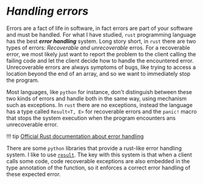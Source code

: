 # *Handling errors*

Errors are a fact of life in software, in fact errors are part of your software and must be handled. For what I have studied, `rust` programming language has the best ***error handling*** system. Long story short, in `rust` there are two types of errors: *Recoverable and unrecoverable* erros. For a recoverable error, we most likely just want to report the problem to the client calling the failing code and let the client decide how to handle the encountered error. Unrecoverable errors are always symptoms of bugs, like trying to access a location beyond the end of an array, and so we want to immediately stop the program.

Most languages, like `python` for instance, don't distinguish between these two kinds of errors and handle both in the same way, using mechanism such as exceptions. In `rust` there are no exceptions, instead the language has a type called `Result<T, E>` for recoverable errors and the `panic!` macro that stops the system execution when the program encounters ans unrecoverable error.

!!! tip
    [Official Rust documentation about error handling](https://doc.rust-lang.org/book/ch09-00-error-handling.html)

There are some `python` libraries that provide a rust-like error handling system. I like to use [`result`](https://pypi.org/project/result/). The key with this system is that when a client calls some code, code recoverable exceptions are also embedded in the type annotation of the function, so it enforces a correct error handling of these expected error.

